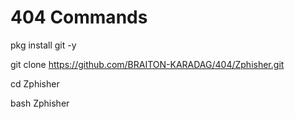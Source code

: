 # 404 Commands

pkg install git -y

git clone https://github.com/BRAITON-KARADAG/404/Zphisher.git

cd Zphisher

bash Zphisher
